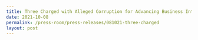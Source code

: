 ```yaml
---
title: Three Charged with Alleged Corruption for Advancing Business Interests
date: 2021-10-08
permalink: /press-room/press-releases/081021-three-charged
layout: post
---
```

